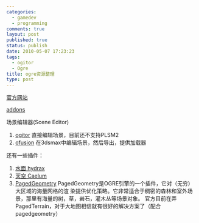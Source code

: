 ```yaml
--- 
categories: 
  - gamedev
  - programming
comments: true
layout: post
published: true
status: publish
date: 2010-05-07 17:23:23
tags: 
  - ogitor
  - Ogre
title: ogre资源整理
type: post
---
```


[官方网站](www.ogre3d.org)

[addons](http://www.ogre3d.org/developers/addons)

场景编辑器(Scene Editor)
1. [ogitor](http://www.ogre3d.org/wiki/index.php/Ogitor) 直接编辑场景，目前还不支持PLSM2
2. [ofusion](http://www.ofusiontechnologies.com/) 在3dsmax中编辑场景，然后导出，提供加载器
	
还有一些插件：
1. [水面 hydrax](www.ogre3d.org/wiki/index.php/Hydrax)
2. [天空 Caelum](http://www.ogre3d.org/wiki/index.php/Caelum)
3. [PagedGeometry](http://www.ogre3d.org/wiki/index.php/PagedGeometry_Engine) PagedGeometry是OGRE引擎的一个插件，它对（无穷）大区域的海量网格的渲 染提供优化策略。它非常适合于稠密的森林和室外场景，那里有海量的树，草，岩石，灌木丛等场景对象。 官方目前在弄PagedTerrain，对于大地图相信就有很好的解决方案了（配合pagedgeometry）
